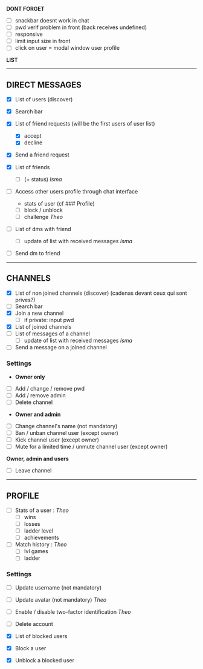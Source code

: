 **DONT FORGET**
- [ ] snackbar doesnt work in chat
- [ ] pwd verif problem in front (back receives undefined)
- [ ] responsive
- [ ] limit input size in front
- [ ] click on user = modal window user profile

**LIST**
______________________________________________________________________________________
## DIRECT MESSAGES

- [x] List of users (discover)
- [x] Search bar

- [x] List of friend requests (will be the first users of user list)
	- [x] accept
	- [x] decline 
- [x] Send a friend request

- [x] List of friends
  - [ ] (+ status) *Isma*

- [ ] Access other users profile through chat interface
  - stats of user (cf ### Profile)
  - [ ] block / unblock
  - [ ] challenge *Theo*

- [ ] List of dms with friend
	- [ ] update of list with received messages *Isma*
- [ ] Send dm to friend

______________________________________________________________________________________
## CHANNELS

- [x] List of non joined channels (discover) (cadenas devant ceux qui sont prives?)
- [ ] Search bar
- [x] Join a new channel 
	- [ ] if private: input pwd

- [x] List of joined channels
- [ ] List of messages of a channel
	- [ ] update of list with received messages *Isma*
- [ ] Send a message on a joined channel

### Settings

- **Owner only**
- [ ] Add / change / remove pwd
- [ ] Add / remove admin
- [ ] Delete channel

- **Owner and admin**
- [ ] Change channel's name (not mandatory)
- [ ] Ban / unban channel user (except owner)
- [ ] Kick channel user (except owner)
- [ ] Mute for a limited time / unmute channel user (except owner)

**Owner, admin and users**
- [ ] Leave channel

______________________________________________________________________________________
## PROFILE 

- [ ] Stats of a user : *Theo*
	- [ ] wins
	- [ ] losses
	- [ ] ladder level 
	- [ ] achievements

- [ ] Match history : *Theo*
	- [ ] lvl games
	- [ ] ladder

### Settings

- [ ] Update username (not mandatory)
- [ ] Update avatar (not mandatory) *Theo*
- [ ] Enable / disable two-factor identification *Theo*
- [ ] Delete account

- [x] List of blocked users
- [x] Block a user
- [x] Unblock a blocked user